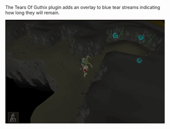 The Tears Of Guthix plugin adds an overlay to blue tear streams indicating how long they will remain.

![image](img/tears-of-guthix/tears_of_guthix_example.webp)
